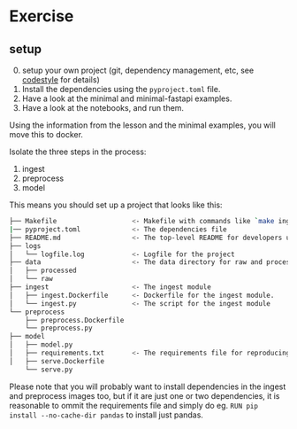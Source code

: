 # Exercise

## setup
0. setup your own project (git, dependency management, etc, see [codestyle](https://github.com/raoulg/codestyle) for details)
1. Install the dependencies using the `pyproject.toml` file.
2. Have a look at the minimal and minimal-fastapi examples.
2. Have a look at the notebooks, and run them.

Using the information from the lesson and the minimal examples, you will move this to docker.

Isolate the three steps in the process:
1. ingest
2. preprocess
3. model

This means you should set up a project that looks like this:
```bash
├── Makefile                   <- Makefile with commands like `make ingest` or `make train`
|── pyproject.toml             <- The dependencies file
├── README.md                  <- The top-level README for developers using this project.
├── logs
│   └── logfile.log            <- Logfile for the project
├── data                       <- The data directory for raw and processed data
│   ├── processed
│   └── raw
├── ingest                     <- The ingest module
│   ├── ingest.Dockerfile      <- Dockerfile for the ingest module.
│   └── ingest.py              <- The script for the ingest module
└── preprocess
    ├── preprocess.Dockerfile
    └── preprocess.py
├── model
│   ├── model.py
│   ├── requirements.txt       <- The requirements file for reproducing the analysis environment
│   ├── serve.Dockerfile
    └── serve.py
```

Please note that you will probably want to install dependencies in the ingest and preprocess
images too, but if it are just one or two dependencies,
it is reasonable to ommit the requirements file and
simply do eg. `RUN pip install --no-cache-dir pandas` to install just pandas.